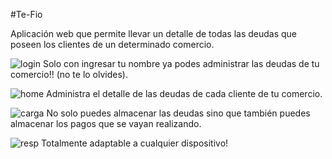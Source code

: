#Te-Fio

Aplicación web que permite llevar un detalle de todas las deudas que poseen los clientes de un determinado comercio.

![login](https://user-images.githubusercontent.com/72458804/113485231-e1ce8700-9482-11eb-9eaa-a3c3b2264a0b.png)
Solo con ingresar tu nombre ya podes administrar las deudas de tu comercio!! (no te lo olvides).

![home](https://user-images.githubusercontent.com/72458804/113485390-a2546a80-9483-11eb-88db-cac08aa73934.png)
Administra el detalle de las deudas de cada cliente de tu comercio.

![carga](https://user-images.githubusercontent.com/72458804/113485438-cdd75500-9483-11eb-8d22-21b1913039c5.png)
No solo puedes almacenar las deudas sino que también puedes almacenar los pagos que se vayan realizando.

![resp](https://user-images.githubusercontent.com/72458804/113486132-89e64f00-9487-11eb-89b1-7c66c882b35c.png)
Totalmente adaptable a cualquier dispositivo!

